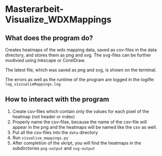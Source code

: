 # Masterarbeit-Visualize_WDXMappings
## What does the program do?
Creates heatmaps of the wdx mapping data, saved as csv-files in the data directory, and stores them as png and svg.
The svg-files can be further modivied using Inkscape or CorelDraw.

The latest file, which was saved as png and svg, is shown on the terminal.

The errors as well as the runtime of the program are logged in the logilfe: `log_viszualieMappings.log`

## How to interact with the program
1. Create csv-files which contain only the values for each pixel of the heatmap (not header or index)
2. Properly name the csv-filse, because the name of the csv-file will appear in the png and the heatmaps will be named like the csv as well.
3. Put all the csv-files into the `data` directory
4. Run `visualize_mappings.py`
5. After completion of the skript, you will find the heatmaps in the subdirctories `png-output` and `svg-output`  